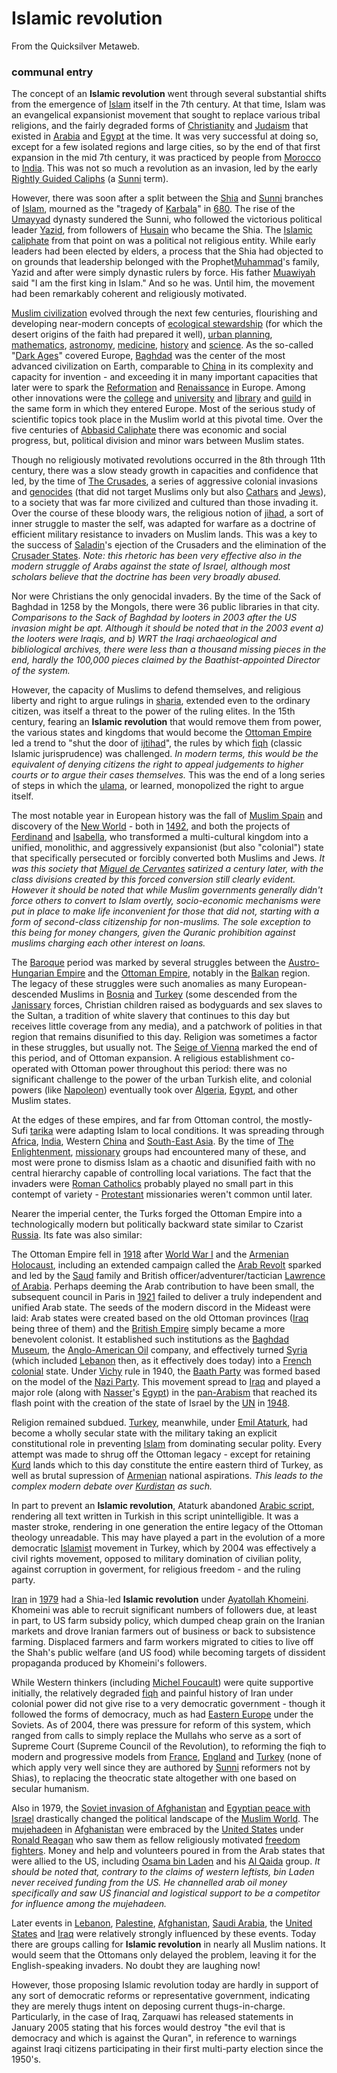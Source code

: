 
# Islamic revolution

From the Quicksilver Metaweb.

### communal entry



The concept of an **Islamic revolution** went through several substantial shifts from the emergence of [Islam](/islam) itself in the 7th century. At that time, Islam was an evangelical expansionist movement that sought to replace various tribal religions, and the fairly degraded forms of [Christianity](/christianity) and [Judaism](/judaism) that existed in [Arabia](/arabia) and [Egypt](/egypt) at the time. It was very successful at doing so, except for a few isolated regions and large cities, so by the end of that first expansion in the mid 7th century, it was practiced by people from [Morocco](/morocco) to [India](/india). This was not so much a revolution as an invasion, led by the early [Rightly Guided Caliphs](/rightly-guided-caliphs) (a [Sunni](/sunni) term). 

However, there was soon after a split between the [Shia](/shia) and [Sunni](/sunni) branches of [Islam](/islam), mourned as the "tragedy of [Karbala](/karbala)" in [680](/680). The rise of the [Umayyad](/umayyad) dynasty sundered the Sunni, who followed the victorious political leader [Yazid](/yazid), from followers of [Husain](/husain) who became the Shia. The [Islamic caliphate](/islamic-caliphate) from that point on was a political not religious entity. While early leaders had been elected by elders, a process that the Shia had objected to on grounds that leadership belonged with the Prophet[Muhammad](/muhammad)'s family, Yazid and after were simply dynastic rulers by force. His father [Muawiyah](/muawiyah) said "I am the first king in Islam." And so he was. Until him, the movement had been remarkably coherent and religiously motivated.

[Muslim civilization](/muslim-civilization) evolved through the next few centuries, flourishing and developing near-modern concepts of [ecological stewardship](/ecological-stewardship) (for which the desert origins of the faith had prepared it well), [urban planning](/urban-planning), [mathematics](/mathematics), [astronomy](/astronomy), [medicine](/medicine), [history](/history) and [science](/science). As the so-called "[Dark Ages](/dark-ages)" covered Europe, [Baghdad](/baghdad) was the center of the most advanced civilization on Earth, comparable to [China](/china) in its complexity and capacity for invention - and exceeding it in many important capacities that later were to spark the [Reformation](/reformation) and [Renaissance](/renaissance) in Europe. Among other innovations were the [college](/college) and [university](/university) and [library](/library) and [guild](/guild) in the same form in which they entered Europe. Most of the serious study of scientific topics took place in the Muslim world at this pivotal time. Over the five centuries of [Abbasid Caliphate](/abbasid-caliphate) there was economic and social progress, but, political division and minor wars between Muslim states.

Though no religiously motivated revolutions occurred in the 8th through 11th century, there was a slow steady growth in capacities and confidence that led, by the time of [The Crusades](/the-crusades), a series of aggressive colonial invasions and [genocides](/genocide) (that did not target Muslims only but also [Cathars](/cathar) and [Jews](/jew)), to a society that was far more civilized and cultured than those invading it. Over the course of these bloody wars, the religious notion of [jihad](/jihad), a sort of inner struggle to master the self, was adapted for warfare as a doctrine of efficient military resistance to invaders on Muslim lands. This was a key to the success of [Saladin](/saladin)'s ejection of the Crusaders and the elimination of the [Crusader States](/crusader-state). *Note: this rhetoric has been very effective also in the modern struggle of Arabs against the state of Israel, although most scholars believe that the doctrine has been very broadly abused.*

Nor were Christians the only genocidal invaders. By the time of the Sack of Baghdad in 1258 by the Mongols, there were 36 public libraries in that city. *Comparisons to the Sack of Baghdad by looters in 2003 after the US invasion might be apt. Although it should be noted that in the 2003 event a) the looters were Iraqis, and b) WRT the Iraqi archaeological and bibliological archives, there were less than a thousand missing pieces in the end, hardly the 100,000 pieces claimed by the Baathist-appointed Director of the system.*

However, the capacity of Muslims to defend themselves, and religious liberty and right to argue rulings in [sharia](/sharia), extended even to the ordinary citizen, was itself a threat to the power of the ruling elites. In the 15th century, fearing an **Islamic revolution** that would remove them from power, the various states and kingdoms that would become the [Ottoman Empire](/ottoman-empire) led a trend to "shut the door of [ijtihad](/ijtihad)", the rules by which [fiqh](/fiqh) (classic Islamic jurisprudence) was challenged. *In modern terms, this would be the equivalent of denying citizens the right to appeal judgements to higher courts or to argue their cases themselves.* This was the end of a long series of steps in which the [ulama](/ulama), or learned, monopolized the right to argue itself.

The most notable year in European history was the fall of [Muslim Spain](/muslim-spain) and discovery of the [New World](/new-world) - both in [1492](/1492), and both the projects of [Ferdinand](/ferdinand) and [Isabella](/isabella), who transformed a multi-cultural kingdom into a unified, monolithic, and aggressively expansionist (but also "colonial") state that specifically persecuted or forcibly converted both Muslims and Jews. *It was this society that [Miguel de Cervantes](/miguel-de-cervantes) satirized a century later, with the class divisions created by this forced conversion still clearly evident. However it should be noted that while Muslim governments generally didn't force others to convert to Islam overtly, socio-economic mechanisms were put in place to make life inconvenient for those that did not, starting with a form of second-class citizenship for non-muslims. The sole exception to this being for money changers, given the Quranic prohibition against muslims charging each other interest on loans.*

The [Baroque](/baroque) period was marked by several struggles between the [Austro-Hungarian Empire](/austro-hungarian-empire) and the [Ottoman Empire](/ottoman-empire), notably in the [Balkan](/balkan) region. The legacy of these struggles were such anomalies as many European-descended Muslims in [Bosnia](/bosnia) and [Turkey](/turkey) (some descended from the [Janissary](/janissary) forces, Christian children raised as bodyguards and sex slaves to the Sultan, a tradition of white slavery that continues to this day but receives little coverage from any media), and a patchwork of polities in that region that remains disunified to this day. Religion was sometimes a factor in these struggles, but usually not. The [Seige of Vienna](/seige-of-vienna) marked the end of this period, and of Ottoman expansion. A religious establishment co-operated with Ottoman power throughout this period: there was no significant challenge to the power of the urban Turkish elite, and colonial powers (like [Napoleon](/napoleon)) eventually took over [Algeria](/algeria), [Egypt](/egypt), and other Muslim states.

At the edges of these empires, and far from Ottoman control, the mostly-Sufi [tarika](/tarika) were adapting Islam to local conditions. It was spreading through [Africa](/africa), [India](/india), Western [China](/china) and [South-East Asia](/south-east-asia). By the time of [The Enlightenment](/the-enlightenment), [missionary](/missionary) groups had encountered many of these, and most were prone to dismiss Islam as a chaotic and disunified faith with no central hierarchy capable of controlling local variations. The fact that the invaders were [Roman Catholics](/roman-catholic) probably played no small part in this contempt of variety - [Protestant](/protestant) missionaries weren't common until later.

Nearer the imperial center, the Turks forged the Ottoman Empire into a technologically modern but politically backward state similar to Czarist [Russia](/russia). Its fate was also similar:

The Ottoman Empire fell in [1918](/1918) after [World War I](/world-war-i) and the [Armenian Holocaust](/armenian-holocaust), including an extended campaign called the [Arab Revolt](/arab-revolt) sparked and led by the [Saud](/saud) family and British officer/adventurer/tactician [Lawrence of Arabia](/lawrence-of-arabia). Perhaps deeming the Arab contribution to have been small, the subsequent council in Paris in [1921](/1921) failed to deliver a truly independent and unified Arab state. The seeds of the modern discord in the Mideast were laid: Arab states were created based on the old Ottoman provinces ([Iraq](/iraq) being three of them) and the [British Empire](/british-empire) simply became a more benevolent colonist. It established such institutions as the [Baghdad Museum](/baghdad-museum), the [Anglo-American Oil](/anglo-american-oil) company, and effectively turned [Syria](/syria) (which included [Lebanon](/lebanon) then, as it effectively does today) into a [French colonial](/french-colonial) state. Under [Vichy](/vichy) rule in 1940, the [Baath Party](/baath-party) was formed based on the model of the [Nazi Party](/nazi-party). This movement spread to [Iraq](/iraq) and played a major role (along with [Nasser](/nasser)'s [Egypt](/egypt)) in the [pan-Arabism](/pan-arabism) that reached its flash point with the creation of the state of Israel by the [UN](/un) in [1948](/1948).

Religion remained subdued. [Turkey](/turkey), meanwhile, under [Emil Ataturk](/emil-ataturk), had become a wholly secular state with the military taking an explicit constitutional role in preventing [Islam](/islam) from dominating secular polity. Every attempt was made to shrug off the Ottoman legacy - except for retaining [Kurd](/kurd) lands which to this day constitute the entire eastern third of Turkey, as well as brutal supression of [Armenian](/armenian) national aspirations. *This leads to the complex modern debate over [Kurdistan](/kurdistan) as such.*

In part to prevent an **Islamic revolution**, Ataturk abandoned [Arabic script](/arabic-script), rendering all text written in Turkish in this script unintelligible. It was a master stroke, rendering in one generation the entire legacy of the Ottoman theology unreadable. This may have played a part in the evolution of a more democratic [Islamist](/islamist) movement in Turkey, which by 2004 was effectively a civil rights movement, opposed to military domination of civilian polity, against corruption in goverment, for religious freedom - and the ruling party.

[Iran](/iran) in [1979](/1979) had a Shia-led **Islamic revolution** under [Ayatollah Khomeini](/ayatollah-khomeini). Khomeini was able to recruit significant numbers of followers due, at least in part, to US farm subsidy policy, which dumped cheap grain on the Iranian markets and drove Iranian farmers out of business or back to subsistence farming. Displaced farmers and farm workers migrated to cities to live off the Shah's public welfare (and US food) while becoming targets of dissident propaganda produced by Khomeini's followers.

While Western thinkers (including [Michel Foucault](/michel-foucault)) were quite supportive initially, the relatively degraded [fiqh](/fiqh) and painful history of Iran under colonial power did not give rise to a very democratic government - though it followed the forms of democracy, much as had [Eastern Europe](/eastern-europe) under the Soviets. As of 2004, there was pressure for reform of this system, which ranged from calls to simply replace the Mullahs who serve as a sort of Supreme Court (Supreme Council of the Revolution), to reforming the fiqh to modern and progressive models from [France](/france), [England](/england) and [Turkey](/turkey) (none of which apply very well since they are authored by [Sunni](/sunni) reformers not by Shias), to replacing the theocratic state altogether with one based on secular humanism.

Also in 1979, the [Soviet invasion of Afghanistan](/soviet-invasion-of-afghanistan) and [Egyptian peace with Israel](/egyptian-peace-with-israel) drastically changed the political landscape of the [Muslim World](/muslim-world). The [mujehadeen](/mujehadeen) in [Afghanistan](/afghanistan) were embraced by the [United States](/united-states) under [Ronald Reagan](/ronald-reagan) who saw them as fellow religiously motivated [freedom fighters](/freedom-fighter). Money and help and volunteers poured in from the Arab states that were allied to the US, including [Osama bin Laden](/osama-bin-laden) and his [Al Qaida](/al-qaida) group. *It should be noted that, contrary to the claims of western leftists, bin Laden never received funding from the US. He channelled arab oil money specifically and saw US financial and logistical support to be a competitor for influence among the mujehadeen.*

Later events in [Lebanon](/lebanon), [Palestine](/palestine), [Afghanistan](/afghanistan), [Saudi Arabia](/saudi-arabia), the [United States](/united-states) and [Iraq](/iraq) were relatively strongly influenced by these events. Today there are groups calling for **Islamic revolution** in nearly all Muslim nations. It would seem that the Ottomans only delayed the problem, leaving it for the English-speaking invaders. No doubt they are laughing now!

However, those proposing Islamic revolution today are hardly in support of any sort of democratic reforms or representative government, indicating they are merely thugs intent on deposing current thugs-in-charge. Particularly, in the case of Iraq, Zarquawi has released statements in January 2005 stating that his forces would destroy "the evil that is democracy and which is against the Quran", in reference to warnings against Iraqi citizens participating in their first multi-party election since the 1950's.

